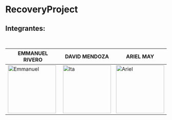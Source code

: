 # RecoveryProject

## Integrantes:

<br>


| EMMANUEL RIVERO | DAVID MENDOZA | ARIEL MAY |
|-----------------|---------------|-----------|
| <img src="https://media-exp1.licdn.com/dms/image/C4E03AQFinl8c7JfThw/profile-displayphoto-shrink_800_800/0/1593648704537?e=1635984000&v=beta&t=GOIsKuFHIyJK8r_zhAQ7VVb5eEyUmxoPJ5NmCL-qZ1I" alt="Emmanuel" width="150" height="150px"/> | <img src="" alt="Ita" width="150" height="150px"/> | <img src="" alt="Ariel" width="150" height="150px"  /> 